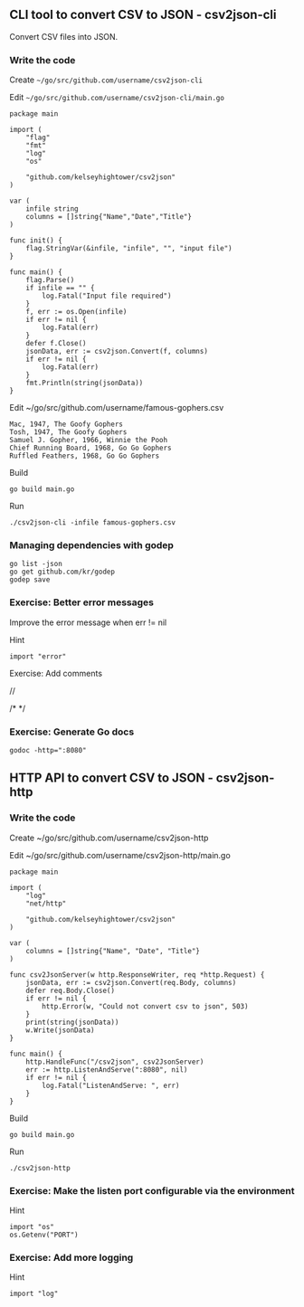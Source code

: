 
## CLI tool to convert CSV to JSON - csv2json-cli

Convert CSV files into JSON.

### Write the code

Create `~/go/src/github.com/username/csv2json-cli`

Edit `~/go/src/github.com/username/csv2json-cli/main.go`

```
package main

import (
	"flag"
	"fmt"
	"log"
	"os"

	"github.com/kelseyhightower/csv2json"
)

var (
	infile string
	columns = []string{"Name","Date","Title"}
)

func init() {
	flag.StringVar(&infile, "infile", "", "input file")
}

func main() {
	flag.Parse()
	if infile == "" {
		log.Fatal("Input file required")
	}
	f, err := os.Open(infile)
	if err != nil {
		log.Fatal(err)
	}
	defer f.Close()
	jsonData, err := csv2json.Convert(f, columns)
	if err != nil {
		log.Fatal(err)
	}
	fmt.Println(string(jsonData))
}
```

Edit ~/go/src/github.com/username/famous-gophers.csv

```
Mac, 1947, The Goofy Gophers
Tosh, 1947, The Goofy Gophers
Samuel J. Gopher, 1966, Winnie the Pooh
Chief Running Board, 1968, Go Go Gophers
Ruffled Feathers, 1968, Go Go Gophers
```

Build

```
go build main.go
```

Run

```
./csv2json-cli -infile famous-gophers.csv
```


### Managing dependencies with godep

```
go list -json
go get github.com/kr/godep
godep save
```

### Exercise: Better error messages

Improve the error message when err != nil

Hint 

```
import "error"
```

Exercise: Add comments

//

/* */


### Exercise: Generate Go docs

    godoc -http=":8080"

## HTTP API to convert CSV to JSON - csv2json-http

### Write the code

Create ~/go/src/github.com/username/csv2json-http

Edit ~/go/src/github.com/username/csv2json-http/main.go


```
package main

import (
	"log"
	"net/http"

	"github.com/kelseyhightower/csv2json"
)

var (
	columns = []string{"Name", "Date", "Title"}
)

func csv2JsonServer(w http.ResponseWriter, req *http.Request) {
	jsonData, err := csv2json.Convert(req.Body, columns)
	defer req.Body.Close()
	if err != nil {
		http.Error(w, "Could not convert csv to json", 503)
	}
	print(string(jsonData))
	w.Write(jsonData)
}

func main() {
	http.HandleFunc("/csv2json", csv2JsonServer)
	err := http.ListenAndServe(":8080", nil)
	if err != nil {
		log.Fatal("ListenAndServe: ", err)
	}
}
```


Build

```
go build main.go
```


Run

```
./csv2json-http
```

### Exercise: Make the listen port configurable via the environment

Hint

```
import "os"
os.Getenv("PORT")
```

### Exercise: Add more logging

Hint

```
import "log"
```
